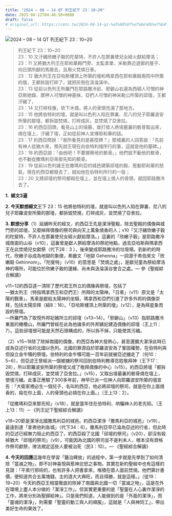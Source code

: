 ```yaml
---
title: "2024 – 08 – 14 QT 列王紀下 23：10~20"
date: 2025-04-12T04:48:58+0800
draft: false
# original_url: https://cmtc.tw/2024-08-14-qt-%e5%88%97%e7%8e%8b%e7%b4%80%e4%b8%8b-23%ef%bc%9a1020
---
```


![2024 – 08 – 14 QT 列王紀下 23：10~20](/images/qt.jpg  "2024 – 08 – 14 QT 列王紀下 23：10~20")

> 列王紀下 23：10~20  
> 23：10 又汙穢欣嫩子穀的陀斐特，不許人在那裏使兒女經火獻給摩洛；  
> 23：11 又將猶大列王在耶和華殿門旁、太監拿單．米勒靠近遊廊的屋子、向日頭所獻的馬廢去，且用火焚燒日車。  
> 23：12 猶大列王在亞哈斯樓頂上所築的壇和瑪拿西在耶和華殿兩院中所築的壇，王都拆毀打碎了，就把灰倒在汲淪溪中。  
> 23：13 從前以色列王所羅門在耶路撒冷前、邪僻山右邊為西頓人可憎的神亞斯她錄、摩押人可憎的神基抹、亞捫人可憎的神米勒公所築的邱壇，王都汙穢了，  
> 23：14 又打碎柱像，砍下木偶，將人的骨頭充滿了那地方。  
> 23：15 他將伯特利的壇，就是叫以色列人陷在罪裏、尼八的兒子耶羅波安所築的那壇，都拆毀焚燒，打碎成灰，並焚燒了亞舍拉。  
> 23：16 約西亞回頭，看見山上的墳墓，就打發人將墳墓裏的骸骨取出來，燒在壇上，汙穢了壇，正如從前神人宣傳耶和華的話。  
> 23：17 約西亞問說：「我所看見的是甚麼碑？」那城裏的人回答說：「先前有神人從猶大來，預先說王現在向伯特利壇所行的事，這就是他的墓碑。」  
> 23：18 約西亞說：「由他吧！不要挪移他的骸骨。」他們就不動他的骸骨，也不動從撒瑪利亞來那先知的骸骨。  
> 23：19 從前以色列諸王在撒瑪利亞的城邑建築邱壇的殿，惹動耶和華的怒氣，現在約西亞都廢去了，就如他在伯特利所行的一般；  
> 23：20 又將邱壇的祭司都殺在壇上，並在壇上燒人的骨頭，就回耶路撒冷去了。

**1.  經文3遍**

**2. 今天默想經文**王下 23：15 他將伯特利的壇，就是叫以色列人陷在罪裏、尼八的兒子耶羅波安所築的那壇，都拆毀焚燒，打碎成灰，並焚燒了亞舍拉。

**3. 默想分享**（1）延續昨天的經文，約西亞王先是潔淨聖殿，除去聖殿的偶像與城門旁的邱壇，又廢掉拜偶像的祭司與向天上萬象燒香的人；v10「又汙穢欣嫩子穀的陀斐特，不許人在那裏使兒女經火獻給摩洛。」這裏的「欣嫩子穀」是耶路撒冷城南面的山谷（v10），這裏曾是獻人祭給摩洛的祭祀地點，過去亞哈斯與瑪拿西王在此焚燒兒女獻祭（代下28：3 ），後來變成耶路撒冷的垃圾場。到新約的時代，欣嫩子谷成為地獄的象徵，希臘文「地獄 Gehenna」一詞源于希伯來文「欣嫩穀 Gehinnom」。「陀斐特」（v10）的意思是「焚燒之處」，是獻兒童為祭給摩洛神的場所，可能位於欣嫩子穀的邊緣、尚未與汲淪溪谷會合之處。— 參《聖經綜合解讀》

v11~12約西亞逐一清除了歷代君王所立的偶像與祭壇，包括了  
—猶太列王（特指瑪拿西王和亞們王）所拜的太陽神。「日車」（v11）原文是「太陽的戰車」，馬車是獻給太陽神的坐騎，瑪拿西和亞們引進了許多外邦的偶像崇拜，包括太陽崇拜（結8：16）。「亞哈斯樓頂上所築的壇」（v12），是為拜星象而設的祭壇。  
—所羅門為了取悅外邦妃嬪所立的邱壇（v13~14）。「邪僻山」（v13）指耶路撒冷東面的橄欖山，所羅門曾經在此為他諸多的外邦嬪妃建造偶像的邱壇（王上11：7）。這些邱壇很可能是天然石頭構成的，所以拆不掉，只能使其污穢。

（2）v15~18除了除掉南國的偶像，約西亞為神大發熱心，甚至還擴大潔淨此時已成為亞述行省的北國以色列。北國的罪源自於耶羅波安為了鞏固權勢，在伯特利與但設立金牛犢的祭壇。伯特利的金牛犢可能一百年前就被亞述擄走了（何10：5~6），但亞述王曾經派一個被擄的祭司回到伯特利教導百姓敬拜神（王下17：28），所以耶羅波安所築的祭壇又成了敬拜偶像的中心（v15）。約西亞將壇「都拆毀焚燒，打碎成灰，並焚燒了亞舍拉。」（v15），又取出墳墓裏的骸骨燒在壇上，使壇污穢。此事正應驗了300多年前，神早已派一位神人向耶羅波安所築的壇宣告：「大衛家裡必生一個兒子，名叫約西亞，他必將邱壇的祭司，就是在你上面燒香的，殺在你上面，人的骨頭也必燒在你上面。」（王上13：2）。

「從撒瑪利亞來那先知」（v18），就是當年住在伯特利、哄騙神人的老先知。（王上13：11）─ 《列王記下聖經綜合解讀》

v19~20節是潔淨北國撒馬利亞的城邑。約西亞潔淨「撒馬利亞的城邑」（v19），最遠到達「拿弗他利各城」（代下34：6）。撒馬利亞早已淪為亞述的行省，但此時的亞述已經無力阻止約西亞了。約西亞殺了北國「邱壇的祭司」（v20），卻沒有殺掉猶大「邱壇的祭司」（v9），可能因為北國的祭司並不是利未人，根本沒有資格作祭司獻祭，律法規定這些人要被治死（民3：10）。— 《聖經綜合解讀》

**4. 今天的回應**這幾年在學習「醫治釋放」的過程中，第一步就是先學到了如何清除「當滅之物」，即不討神喜悅與惹神忿怒之事物。其實在新約聖經中也有這樣的見證：「平素行邪術的，也有許多人把書拿來，堆積在眾人面前焚燒。他們算計書價，便知道共合五萬塊錢。主的道大大興旺，而且得勝，就是這樣。」（徒19：19~20）今天約西亞王相當徹底的除掉了南國與北國一切「當滅之物」，這是在外在環境上盡人本分做的「潔淨工作」。但其實更重要的是「聖靈在人心裏作潔淨的工作，將來分別為聖歸給神」。只是我們知道，人能做到的是「外面的潔淨」，而「靈魂的潔淨」，則需要「聖靈的動工與人的順服」，這就是「人與神同工」，帶出美好生命的果效了。